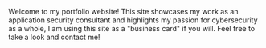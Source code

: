 Welcome to my portfolio website! 
This site showcases my work as an application security consultant and highlights my passion for cybersecurity as a whole, I am using this site as a "business card" if you will. 
Feel free to take a look and contact me! 
